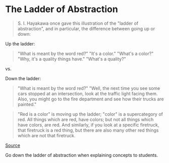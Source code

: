# The Ladder of Abstraction

> S. I. Hayakawa once gave this illustration of the "ladder of abstraction", and in particular, the difference between going up or down:

Up the ladder:

> "What is meant by the word red?"
> "It's a color."
> "What's a color?"
> "Why, it's a quality things have."
> "What's a quality?"

vs.

Down the ladder:

> "What is meant by the word red?"
> "Well, the next time you see some cars stopped at an intersection, look at the traffic light facing them.  Also, you might go to the fire department and see how their trucks are painted."

> "Red is a color" is moving up the ladder; "color" is a supercategory of red.  All things which are red, have colors; but not all things which have colors, are red.  And similarly, if you look at a specific firetruck, that firetruck is a red thing, but there are also many other red things which are not that firetruck.

[Source](http://lesswrong.com/lw/bc3/sotw_be_specific/)

Go down the ladder of abstraction when explaining concepts to students.
